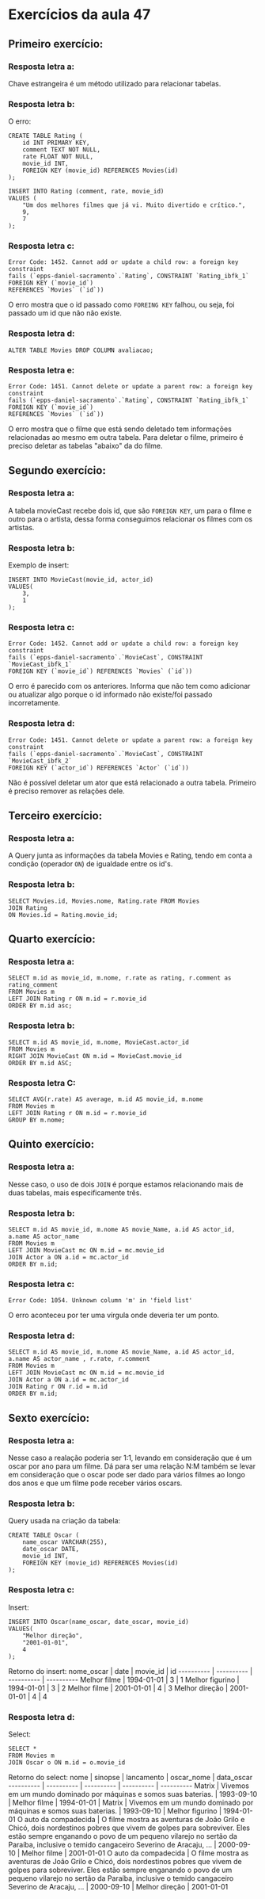 # Exercícios da aula 47

## Primeiro exercício:

### Resposta letra a:

Chave estrangeira é um método utilizado para relacionar tabelas.

### Resposta letra b:

O erro:
```
CREATE TABLE Rating (
	id INT PRIMARY KEY,
    comment TEXT NOT NULL,
	rate FLOAT NOT NULL,
    movie_id INT,
    FOREIGN KEY (movie_id) REFERENCES Movies(id)
);

INSERT INTO Rating (comment, rate, movie_id) 
VALUES (
    "Um dos melhores filmes que já vi. Muito divertido e crítico.",
    9,
	7
);
```

### Resposta letra c:

```
Error Code: 1452. Cannot add or update a child row: a foreign key constraint 
fails (`epps-daniel-sacramento`.`Rating`, CONSTRAINT `Rating_ibfk_1` FOREIGN KEY (`movie_id`) 
REFERENCES `Movies` (`id`))
```
O erro mostra que o id passado como `FOREING KEY` falhou, ou seja, foi passado um id que não não existe. 

### Resposta letra d:

`ALTER TABLE Movies DROP COLUMN avaliacao;`

### Resposta letra e:

```
Error Code: 1451. Cannot delete or update a parent row: a foreign key constraint 
fails (`epps-daniel-sacramento`.`Rating`, CONSTRAINT `Rating_ibfk_1` FOREIGN KEY (`movie_id`) 
REFERENCES `Movies` (`id`))
```

O erro mostra que o filme que está sendo deletado tem informações relacionadas ao mesmo em outra tabela. Para deletar o filme, primeiro é preciso deletar as tabelas "abaixo" da do filme.

## Segundo exercício:

### Resposta letra a:


A tabela movieCast recebe dois id, que são `FOREIGN KEY`, um para o filme e outro para o artista, dessa forma conseguimos relacionar os filmes com os artistas.


### Resposta letra b:

Exemplo de insert:
```
INSERT INTO MovieCast(movie_id, actor_id)
VALUES(
	3,
    1
);
```

### Resposta letra c:

```
Error Code: 1452. Cannot add or update a child row: a foreign key constraint 
fails (`epps-daniel-sacramento`.`MovieCast`, CONSTRAINT `MovieCast_ibfk_1` 
FOREIGN KEY (`movie_id`) REFERENCES `Movies` (`id`))
```

O erro é parecido com os anteriores. Informa que não tem como adicionar ou atualizar algo porque o id informado não existe/foi passado incorretamente.

### Resposta letra d:

```
Error Code: 1451. Cannot delete or update a parent row: a foreign key constraint 
fails (`epps-daniel-sacramento`.`MovieCast`, CONSTRAINT `MovieCast_ibfk_2` 
FOREIGN KEY (`actor_id`) REFERENCES `Actor` (`id`))
```

Não é possível deletar um ator que está relacionado a outra tabela. Primeiro é preciso remover as relações dele. 

## Terceiro exercício:

### Resposta letra a:

A Query junta as informações da tabela Movies e Rating, tendo em conta a condição (operador `ON`) de igualdade entre os id's.

### Resposta letra b:

```
SELECT Movies.id, Movies.nome, Rating.rate FROM Movies 
JOIN Rating 
ON Movies.id = Rating.movie_id;
```

## Quarto exercício:

### Resposta letra a:


```
SELECT m.id as movie_id, m.nome, r.rate as rating, r.comment as rating_comment
FROM Movies m
LEFT JOIN Rating r ON m.id = r.movie_id
ORDER BY m.id asc;
```

### Resposta letra b:

```
SELECT m.id AS movie_id, m.nome, MovieCast.actor_id
FROM Movies m
RIGHT JOIN MovieCast ON m.id = MovieCast.movie_id
ORDER BY m.id ASC;
```

### Resposta letra C:

```
SELECT AVG(r.rate) AS average, m.id AS movie_id, m.nome 
FROM Movies m
LEFT JOIN Rating r ON m.id = r.movie_id
GROUP BY m.nome;
```

## Quinto exercício:

### Resposta letra a:

Nesse caso, o uso de dois `JOIN` é porque estamos relacionando mais de duas tabelas,
mais especificamente três.

### Resposta letra b:

```
SELECT m.id AS movie_id, m.nome AS movie_Name, a.id AS actor_id, a.name AS actor_name 
FROM Movies m
LEFT JOIN MovieCast mc ON m.id = mc.movie_id
JOIN Actor a ON a.id = mc.actor_id
ORDER BY m.id;
```

### Resposta letra c:

`Error Code: 1054. Unknown column 'm' in 'field list'`

O erro aconteceu por ter uma vírgula onde deveria ter um ponto. 

### Resposta letra d: 

```
SELECT m.id AS movie_id, m.nome AS movie_Name, a.id AS actor_id, a.name AS actor_name , r.rate, r.comment
FROM Movies m
LEFT JOIN MovieCast mc ON m.id = mc.movie_id
JOIN Actor a ON a.id = mc.actor_id
JOIN Rating r ON r.id = m.id
ORDER BY m.id;
```

## Sexto exercício:

### Resposta letra a:

Nesse caso a realação poderia ser 1:1, levando em consideração que é um oscar por ano para um filme. Dá para ser uma relação N:M também se levar em consideração que o oscar pode ser dado para vários filmes ao longo dos anos e que um filme pode receber vários oscars.

### Resposta letra b:

Query usada na criação da tabela:

```
CREATE TABLE Oscar (
	name_oscar VARCHAR(255),
	date_oscar DATE,
    movie_id INT,
    FOREIGN KEY (movie_id) REFERENCES Movies(id)
);
```

### Resposta letra c:

Insert:
```
INSERT INTO Oscar(name_oscar, date_oscar, movie_id)
VALUES(
	"Melhor direção",
    "2001-01-01",
    4
);
```
Retorno do insert:
nome_oscar | date | movie_id | id
---------- | ---------- | ---------- | ---------- 
Melhor filme    |	1994-01-01  |	3   |	1
Melhor figurino |	1994-01-01  |	3   |	2
Melhor filme    |	2001-01-01  |	4   |	3
Melhor direção  |	2001-01-01  |	4   |	4

### Resposta letra d:

Select:
```
SELECT * 
FROM Movies m
JOIN Oscar o ON m.id = o.movie_id
```

Retorno do select:
nome | sinopse | lancamento | oscar_nome | data_oscar 
---------- | ---------- | ---------- | ---------- | ----------
Matrix  |	Vivemos em um mundo dominado por máquinas e somos suas baterias.    |	1993-09-10  |	Melhor filme    |	1994-01-01  |
Matrix  |	Vivemos em um mundo dominado por máquinas e somos suas baterias.    |	1993-09-10  |	Melhor figurino |	1994-01-01
O auto da compadecida   |	O filme mostra as aventuras de João Grilo e Chicó, dois nordestinos pobres que vivem de golpes para sobreviver. Eles estão sempre enganando o povo de um pequeno vilarejo no sertão da Paraíba, inclusive o temido cangaceiro Severino de Aracaju, ...   |	2000-09-10  |	Melhor filme |	2001-01-01 
O auto da compadecida   |	O filme mostra as aventuras de João Grilo e Chicó, dois nordestinos pobres que vivem de golpes para sobreviver. Eles estão sempre enganando o povo de um pequeno vilarejo no sertão da Paraíba, inclusive o temido cangaceiro Severino de Aracaju, ...   |	2000-09-10  |	Melhor direção |	2001-01-01 